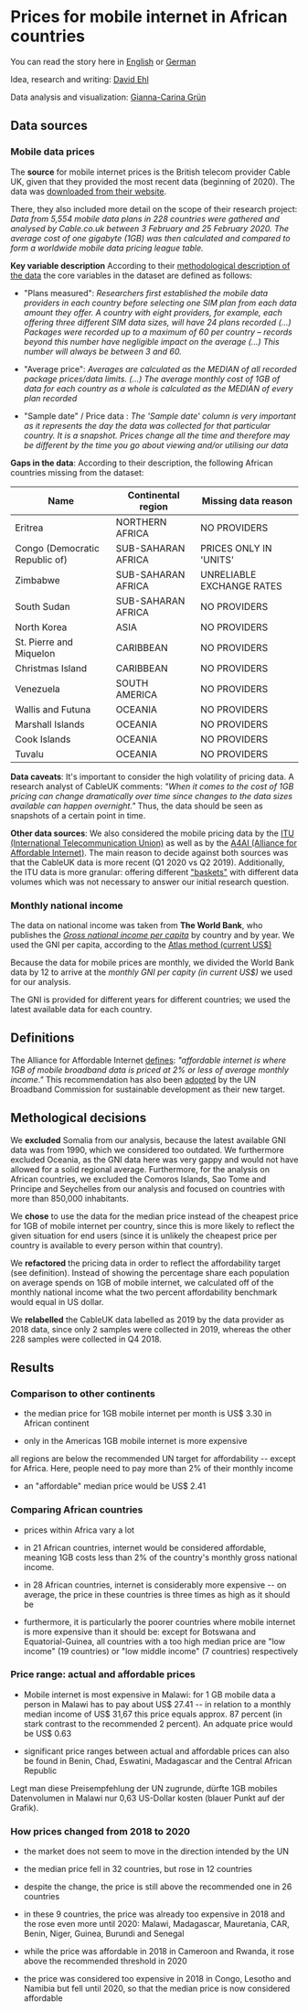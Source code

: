 # Prices for mobile internet in African countries

You can read the story here in [English](https://www.dw.com/en/why-mobile-internet-is-so-expensive-in-some-african-nations/a-55483976) or [German](https://www.dw.com/de/afrika-mobilfunk-mobiles-internet-preise-preisunterschiede-datenjournalismus-daten-analyse-malawi/a-55448268)

Idea, research and writing: [David Ehl](https://twitter.com/david_ehl)

Data analysis and visualization: [Gianna-Carina Grün](https://twitter.com/giannagruen)


## Data sources

### Mobile data prices

The **source** for mobile internet prices is the British telecom provider Cable UK, given that they provided the most recent data (beginning of 2020). The data was [downloaded from their website](https://www.cable.co.uk/mobiles/worldwide-data-pricing/). 

There, they also included more detail on the scope of their research project: *Data from 5,554 mobile data plans in 228 countries were gathered and analysed by Cable.co.uk between 3 February and 25 February 2020. The average cost of one gigabyte (1GB) was then calculated and compared to form a worldwide mobile data pricing league table.*

**Key variable description** According to their [methodological description of the data](https://s3-eu-west-1.amazonaws.com/assets.cable.co.uk/mobile-data-cost/global-broadband-pricing-study-2020-methodology.pdf) the core variables in the dataset are defined as follows:

* "Plans measured": *Researchers first established the mobile data providers in each country before selecting one SIM plan from each data amount they offer. A country with eight providers, for example, each offering three different SIM data sizes, will have 24 plans recorded (...) Packages were recorded up to a maximum of 60 per country – records beyond this number have negligible impact on the average (...) This number will always be between 3 and 60.*

* "Average price":  *Averages are calculated as the MEDIAN of all recorded package prices/data limits. (...)  The average monthly cost of 1GB of data for each country as a whole is calculated as the MEDIAN of every plan recorded*

* "Sample date" / Price data : *The 'Sample date' column is very important as it represents the day the data was collected for that particular country. It is a snapshot. Prices change all the time and therefore may be different by the time you go about viewing and/or utilising our data* 

**Gaps in the data**: According to their description, the following African countries missing from the dataset:

| Name | Continental region | Missing data reason |
|-----------|---------------|---------------------|
|Eritrea | NORTHERN AFRICA | NO PROVIDERS |
|Congo (Democratic Republic of) | SUB-SAHARAN AFRICA | PRICES ONLY IN 'UNITS' |
|Zimbabwe | SUB-SAHARAN AFRICA | UNRELIABLE EXCHANGE RATES |
|South Sudan | SUB-SAHARAN AFRICA | NO PROVIDERS |
|North Korea | ASIA | NO PROVIDERS |
|St. Pierre and Miquelon | CARIBBEAN | NO PROVIDERS |
|Christmas Island | CARIBBEAN | NO PROVIDERS |
|Venezuela | SOUTH AMERICA | NO PROVIDERS |
|Wallis and Futuna | OCEANIA | NO PROVIDERS |
|Marshall Islands | OCEANIA | NO PROVIDERS |
|Cook Islands | OCEANIA | NO PROVIDERS |
|Tuvalu | OCEANIA | NO PROVIDERS |


**Data caveats**: It's important to consider the high volatility of pricing data. A research analyst of CableUK comments: *"When it comes to the cost of 1GB pricing can change dramatically over time since changes to the data sizes available can happen overnight."* Thus, the data should be seen as snapshots of a certain point in time.


**Other data sources**: We also considered the mobile pricing data by the [ITU (International Telecommunication Union)](https://www.itu.int/en/mediacentre/Documents/Documents/ITU-Measuring_Digital_Development_ICT_Price_Trends_2019.pdf) as well as by the [A4AI (Alliance for Affordable Internet)](https://a4ai.org/extra/mobile_broadband_pricing_gnicm-2019Q2). The main reason to decide against both sources was that the CableUK data is more recent (Q1 2020 vs Q2 2019). Additionally, the ITU data is more granular: offering different ["baskets"](https://www.itu.int/en/ITU-D/Statistics/Documents/ICT_Prices/ICT%20Price%20Basket%20rules_E.pdf) with different data volumes which was not necessary to answer our initial research question.


### Monthly national income

The data on national income was taken from **The World Bank**, who publishes the [_Gross national income per capita_](https://data.worldbank.org/indicator/NY.GNP.PCAP.CD) by country and by year. We used the GNI per capita, according to the [Atlas method (current US$)](https://databank.worldbank.org/reports.aspx?source=2&type=metadata&series=NY.GNP.PCAP.CD)

Because the data for mobile prices are monthly, we divided the World Bank data by 12 to arrive at the _monthly GNI per capity (in current US$)_ we used for our analysis.

The GNI is provided for different years for different countries; we used the latest available data for each country. 


## Definitions

The Alliance for Affordable Internet [defines](https://a4ai.org/affordable-internet-is-1-for-2): _"affordable internet is where 1GB of mobile broadband data is priced at 2% or less of average monthly income."_ This recommendation has also been [adopted](https://a4ai.org/un-broadband-commission-adopts-a4ai-1-for-2-affordability-target/) by the UN Broadband Commission for sustainable development as their new target.


## Methological decisions

We **excluded** Somalia from our analysis, because the latest available GNI data was from 1990, which we considered too outdated. We furthermore excluded Oceania, as the GNI data here was very gappy and would not have allowed for a solid regional average. Furthermore, for the analysis on African countries, we excluded the Comoros Islands, Sao Tome and Principe and Seychelles from our analysis and focused on countries with more than 850,000 inhabitants.

We **chose** to use the data for the median price instead of the cheapest price for 1GB of mobile internet per country, since this is more likely to reflect the given situation for end users (since it is unlikely the cheapest price per country is available to every person within that country).

We **refactored** the pricing data in order to reflect the affordability target (see definition). Instead of showing the percentage share each population on average spends on 1GB of mobile internet, we calculated off of the monthly national income what the two percent affordability benchmark would equal in US dollar.

We **relabelled** the CableUK data labelled as 2019 by the data provider as 2018 data, since only 2 samples were collected in 2019, whereas the other 228 samples were collected in Q4 2018.


## Results




### Comparison to other continents

* the median price for 1GB mobile internet per month is US$ 3.30 in African continent

* only in the Americas 1GB mobile internet is more expensive

 all regions are below the recommended UN target for affordability -- except for Africa. Here, people need to pay more than 2% of their monthly income

* an "affordable" median price would be US$ 2.41


### Comparing African countries

* prices within Africa vary a lot

* in 21 African countries, internet would be considered affordable, meaning 1GB costs less than 2% of the country's monthly gross national income.

* in 28 African countries, internet is considerably more expensive -- on average, the price in these countries is three times as high as it should be

* furthermore, it is particularly the poorer countries where mobile internet is more expensive than it should be: except for Botswana and Equatorial-Guinea, all countries with a too high median price are "low income" (19 countries) or "low middle income" (7 countries) respectively



### Price range: actual and affordable prices

* Mobile internet is most expensive in Malawi: for 1 GB mobile data a person in Malawi has to pay about US$ 27.41 -- in relation to a monthly median income of US$ 31,67 this price equals approx. 87 percent (in stark contrast to the recommended 2 percent). An adquate price would be US$ 0.63

* significant price ranges between actual and affordable prices can also be found in Benin, Chad, Eswatini, Madagascar and the Central African Republic

Legt man diese Preisempfehlung der UN zugrunde, dürfte 1GB mobiles Datenvolumen in Malawi nur 0,63 US-Dollar kosten (blauer Punkt auf der Grafik).  


### How prices changed from 2018 to 2020

* the market does not seem to move in the direction intended by the UN

* the median price fell in 32 countries, but rose in 12 countries

* despite the change, the price is still above the recommended one in 26 countries
 
* in these 9 countries, the price was already too expensive in 2018 and the rose even more until 2020: Malawi, Madagascar, Mauretania, CAR, Benin, Niger, Guinea, Burundi and Senegal 

* while the price was affordable in 2018 in Cameroon and Rwanda, it rose above the recommended threshold in 2020

* the price was considered too expensive in 2018 in Congo, Lesotho and Namibia but fell until 2020, so that the median price is now considered affordable

